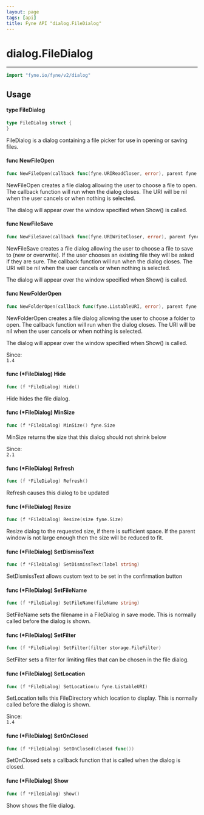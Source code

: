 ```yaml
---
layout: page
tags: [api]
title: Fyne API "dialog.FileDialog"
---
```


# dialog.FileDialog
---
```go
import "fyne.io/fyne/v2/dialog"
```

## Usage

#### type FileDialog

```go
type FileDialog struct {
}
```

FileDialog is a dialog containing a file picker for use in opening or saving files.

#### func  NewFileOpen

```go
func NewFileOpen(callback func(fyne.URIReadCloser, error), parent fyne.Window) *FileDialog
```
NewFileOpen creates a file dialog allowing the user to choose a file to open. The callback function will run when the dialog closes. The URI will be nil when the user cancels or when nothing is selected.

The dialog will appear over the window specified when Show() is called.

#### func  NewFileSave

```go
func NewFileSave(callback func(fyne.URIWriteCloser, error), parent fyne.Window) *FileDialog
```
NewFileSave creates a file dialog allowing the user to choose a file to save to (new or overwrite). If the user chooses an existing file they will be asked if they are sure. The callback function will run when the dialog closes. The URI will be nil when the user cancels or when nothing is selected.

The dialog will appear over the window specified when Show() is called.

#### func  NewFolderOpen

```go
func NewFolderOpen(callback func(fyne.ListableURI, error), parent fyne.Window) *FileDialog
```
NewFolderOpen creates a file dialog allowing the user to choose a folder to open. The callback function will run when the dialog closes. The URI will be nil when the user cancels or when nothing is selected.

The dialog will appear over the window specified when Show() is called.


<div class="since">Since: <code>
1.4</code></div>

#### func (*FileDialog) Hide

```go
func (f *FileDialog) Hide()
```
Hide hides the file dialog.

#### func (*FileDialog) MinSize

```go
func (f *FileDialog) MinSize() fyne.Size
```
MinSize returns the size that this dialog should not shrink below


<div class="since">Since: <code>
2.1</code></div>

#### func (*FileDialog) Refresh

```go
func (f *FileDialog) Refresh()
```
Refresh causes this dialog to be updated

#### func (*FileDialog) Resize

```go
func (f *FileDialog) Resize(size fyne.Size)
```
Resize dialog to the requested size, if there is sufficient space. If the parent window is not large enough then the size will be reduced to fit.

#### func (*FileDialog) SetDismissText

```go
func (f *FileDialog) SetDismissText(label string)
```
SetDismissText allows custom text to be set in the confirmation button

#### func (*FileDialog) SetFileName

```go
func (f *FileDialog) SetFileName(fileName string)
```
SetFileName sets the filename in a FileDialog in save mode. This is normally called before the dialog is shown.

#### func (*FileDialog) SetFilter

```go
func (f *FileDialog) SetFilter(filter storage.FileFilter)
```
SetFilter sets a filter for limiting files that can be chosen in the file dialog.

#### func (*FileDialog) SetLocation

```go
func (f *FileDialog) SetLocation(u fyne.ListableURI)
```
SetLocation tells this FileDirectory which location to display. This is normally called before the dialog is shown.


<div class="since">Since: <code>
1.4</code></div>

#### func (*FileDialog) SetOnClosed

```go
func (f *FileDialog) SetOnClosed(closed func())
```
SetOnClosed sets a callback function that is called when the dialog is closed.

#### func (*FileDialog) Show

```go
func (f *FileDialog) Show()
```
Show shows the file dialog.
